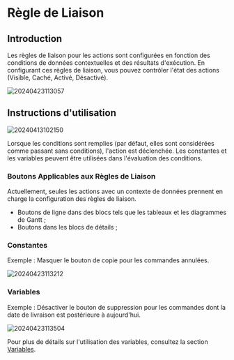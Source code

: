 # Règle de Liaison

## Introduction

Les règles de liaison pour les actions sont configurées en fonction des conditions de données contextuelles et des résultats d'exécution. En configurant ces règles de liaison, vous pouvez contrôler l'état des actions (Visible, Caché, Activé, Désactivé).

![20240423113057](https://static-docs.nocobase.com/20240423113057.png)

## Instructions d'utilisation

![20240413102150](https://static-docs.nocobase.com/20240413102150.png)

Lorsque les conditions sont remplies (par défaut, elles sont considérées comme passant sans conditions), l'action est déclenchée. Les constantes et les variables peuvent être utilisées dans l'évaluation des conditions.

### Boutons Applicables aux Règles de Liaison

Actuellement, seules les actions avec un contexte de données prennent en charge la configuration des règles de liaison.

- Boutons de ligne dans des blocs tels que les tableaux et les diagrammes de Gantt ;
- Boutons dans les blocs de détails ;

### Constantes

Exemple : Masquer le bouton de copie pour les commandes annulées.

![20240423113212](https://static-docs.nocobase.com/20240423113212.png)

### Variables

Exemple : Désactiver le bouton de suppression pour les commandes dont la date de livraison est postérieure à aujourd'hui.

![20240423113504](https://static-docs.nocobase.com/20240423113504.png)

Pour plus de détails sur l'utilisation des variables, consultez la section [Variables](/handbook/ui/variables).
